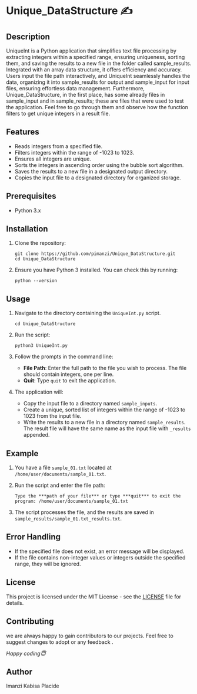 # Unique_DataStructure ✍️

## Description  
UniqueInt is a Python application that simplifies text file processing by extracting integers within a specified range, ensuring uniqueness, sorting them, and saving the results to a new file in the folder called sample_results. Integrated with an array data structure, it offers efficiency and accuracy. Users input the file path interactively, and UniqueInt seamlessly handles the data, organizing it into sample_results for output and sample_input for input files, ensuring effortless data management. Furthermore, Unique_DataStructure, in the first place, has some already files in sample_input and in sample_results; these are files that were used to test the application. Feel free to go through them and observe how the function filters to get unique integers in a result file.

## Features

- Reads integers from a specified file.
- Filters integers within the range of -1023 to 1023.
- Ensures all integers are unique.
- Sorts the integers in ascending order using the bubble sort algorithm.
- Saves the results to a new file in a designated output directory.
- Copies the input file to a designated directory for organized storage.

## Prerequisites

- Python 3.x

## Installation

1. Clone the repository:

    ```
    git clone https://github.com/pimanzi/Unique_DataStructure.git
    cd Unique_DataStructure
    ```

2. Ensure you have Python 3 installed. You can check this by running:

    ```
    python --version
    ```

## Usage

1. Navigate to the directory containing the `UniqueInt.py` script.

    ```
    cd Unique_DataStructure
    ```

2. Run the script:

    ```
    python3 UniqueInt.py
    ```

3. Follow the prompts in the command line:

    - **File Path**: Enter the full path to the file you wish to process. The file should contain integers, one per line.
    - **Quit**: Type `quit` to exit the application.

4. The application will:

    - Copy the input file to a directory named `sample_inputs`.
    - Create a unique, sorted list of integers within the range of -1023 to 1023 from the input file.
    - Write the results to a new file in a directory named `sample_results`. The result file will have the same name as the input file with `_results` appended.

## Example

1. You have a file `sample_01.txt` located at `/home/user/documents/sample_01.txt`.

2. Run the script and enter the file path:

    ```
    Type the ***path of your file*** or type ***quit*** to exit the program: /home/user/documents/sample_01.txt
    ```

3. The script processes the file, and the results are saved in `sample_results/sample_01.txt_results.txt`.

## Error Handling

- If the specified file does not exist, an error message will be displayed.
- If the file contains non-integer values or integers outside the specified range, they will be ignored.

## License

This project is licensed under the MIT License - see the [LICENSE](LICENSE) file for details.

## Contributing

we are always happy to gain contributors to our projects. Feel free to suggest changes to  adopt or any feedback .

*Happy coding😇*

## Author
Imanzi Kabisa Placide 
